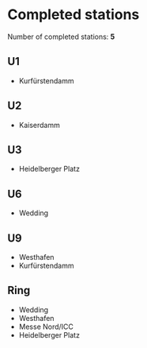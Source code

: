 # Completed stations

Number of completed stations: **5**

## U1

- Kurfürstendamm

## U2

- Kaiserdamm

## U3

- Heidelberger Platz

## U6

- Wedding

## U9

- Westhafen
- Kurfürstendamm

## Ring

- Wedding
- Westhafen
- Messe Nord/ICC
- Heidelberger Platz

